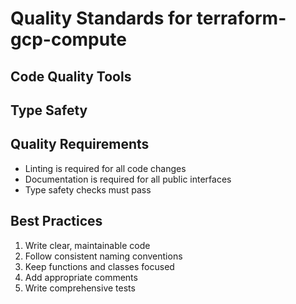 # Quality Standards for terraform-gcp-compute

## Code Quality Tools




## Type Safety

## Quality Requirements
- Linting is required for all code changes
- Documentation is required for all public interfaces
- Type safety checks must pass

## Best Practices
1. Write clear, maintainable code
2. Follow consistent naming conventions
3. Keep functions and classes focused
4. Add appropriate comments
5. Write comprehensive tests